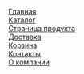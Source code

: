<a href='https://elvizlir.github.io/0031__cement/public/index.html'>Главная</a><br>
<a href='https://elvizlir.github.io/0031__cement/public/02-catalog-page.html'>Каталог</a><br>
<a href='https://elvizlir.github.io/0031__cement/public/03-product-page.html'>Страница продукта</a><br>
<a href='https://elvizlir.github.io/0031__cement/public/04-delivery.html'>Доставка</a><br>
<a href='https://elvizlir.github.io/0031__cement/public/05-basket.html'>Корзина</a><br>
<a href='https://elvizlir.github.io/0031__cement/public/06-contacts.html'>Контакты</a><br>
<a href='https://elvizlir.github.io/0031__cement/public/07-about-us.html'>О компании</a><br>